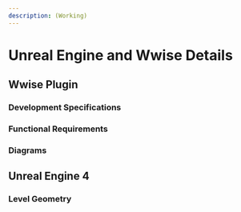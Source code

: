 ```yaml
---
description: (Working)
---
```


# Unreal Engine and Wwise Details

## Wwise Plugin

### Development Specifications

### Functional Requirements

### Diagrams



## Unreal Engine 4

### Level Geometry



